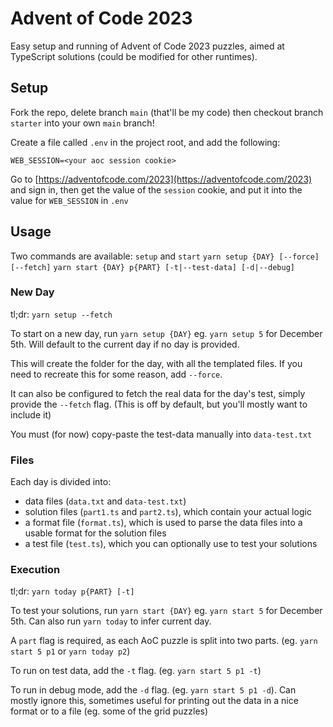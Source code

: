 # Advent of Code 2023

Easy setup and running of Advent of Code 2023 puzzles, aimed at TypeScript solutions (could be modified for other runtimes).

## Setup

Fork the repo, delete branch `main` (that'll be my code) then checkout branch `starter` into your own `main` branch!

Create a file called `.env` in the project root, and add the following:

```
WEB_SESSION=<your aoc session cookie>
```

Go to [https://adventofcode.com/2023](https://adventofcode.com/2023) and sign in, then get the value of the `session` cookie, and put it into the value for `WEB_SESSION` in `.env`

## Usage
Two commands are available: `setup` and `start`
`yarn setup {DAY} [--force] [--fetch]`
`yarn start {DAY} p{PART} [-t|--test-data] [-d|--debug]`

### New Day
tl;dr: `yarn setup --fetch`

To start on a new day, run `yarn setup {DAY}` eg. `yarn setup 5` for December 5th. Will default to the current day if no day is provided.

This will create the folder for the day, with all the templated files. If you need to recreate this for some reason, add `--force`.

It can also be configured to fetch the real data for the day's test, simply provide the `--fetch` flag. (This is off by default, but you'll mostly want to include it)

You must (for now) copy-paste the test-data manually into `data-test.txt`

### Files

Each day is divided into: 
- data files (`data.txt` and `data-test.txt`)
- solution files (`part1.ts` and `part2.ts`), which contain your actual logic
- a format file (`format.ts`), which is used to parse the data files into a usable format for the solution files
- a test file (`test.ts`), which you can optionally use to test your solutions

### Execution
tl;dr: `yarn today p{PART} [-t]`

To test your solutions, run `yarn start {DAY}` eg. `yarn start 5` for December 5th.
Can also run `yarn today` to infer current day.

A `part` flag is required, as each AoC puzzle is split into two parts. (eg. `yarn start 5 p1` or `yarn today p2`)

To run on test data, add the `-t` flag. (eg. `yarn start 5 p1 -t`)

To run in debug mode, add the `-d` flag. (eg. `yarn start 5 p1 -d`). Can mostly ignore this, sometimes useful for printing out the data in a nice format or to a file (eg. some of the grid puzzles)